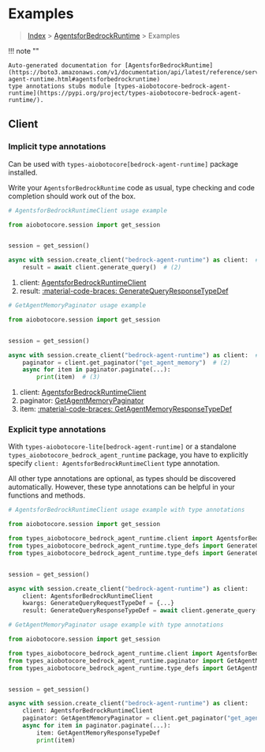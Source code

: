 # Examples

> [Index](../README.md) > [AgentsforBedrockRuntime](./README.md) > Examples

!!! note ""

    Auto-generated documentation for [AgentsforBedrockRuntime](https://boto3.amazonaws.com/v1/documentation/api/latest/reference/services/bedrock-agent-runtime.html#agentsforbedrockruntime)
    type annotations stubs module [types-aiobotocore-bedrock-agent-runtime](https://pypi.org/project/types-aiobotocore-bedrock-agent-runtime/).

## Client

### Implicit type annotations

Can be used with `types-aiobotocore[bedrock-agent-runtime]` package installed.

Write your `AgentsforBedrockRuntime` code as usual,
type checking and code completion should work out of the box.



```python
# AgentsforBedrockRuntimeClient usage example

from aiobotocore.session import get_session


session = get_session()

async with session.create_client("bedrock-agent-runtime") as client:  # (1)
    result = await client.generate_query()  # (2)
```

1. client: [AgentsforBedrockRuntimeClient](./client.md)
2. result: [:material-code-braces: GenerateQueryResponseTypeDef](./type_defs.md#generatequeryresponsetypedef) 



```python
# GetAgentMemoryPaginator usage example

from aiobotocore.session import get_session


session = get_session()

async with session.create_client("bedrock-agent-runtime") as client:  # (1)
    paginator = client.get_paginator("get_agent_memory")  # (2)
    async for item in paginator.paginate(...):
        print(item)  # (3)
```

1. client: [AgentsforBedrockRuntimeClient](./client.md)
2. paginator: [GetAgentMemoryPaginator](./paginators.md#getagentmemorypaginator)
3. item: [:material-code-braces: GetAgentMemoryResponseTypeDef](./type_defs.md#getagentmemoryresponsetypedef) 




### Explicit type annotations

With `types-aiobotocore-lite[bedrock-agent-runtime]`
or a standalone `types_aiobotocore_bedrock_agent_runtime` package, you have to explicitly specify
`client: AgentsforBedrockRuntimeClient` type annotation.

All other type annotations are optional, as types should be discovered automatically.
However, these type annotations can be helpful in your functions and methods.


```python
# AgentsforBedrockRuntimeClient usage example with type annotations

from aiobotocore.session import get_session

from types_aiobotocore_bedrock_agent_runtime.client import AgentsforBedrockRuntimeClient
from types_aiobotocore_bedrock_agent_runtime.type_defs import GenerateQueryResponseTypeDef
from types_aiobotocore_bedrock_agent_runtime.type_defs import GenerateQueryRequestTypeDef


session = get_session()

async with session.create_client("bedrock-agent-runtime") as client:
    client: AgentsforBedrockRuntimeClient
    kwargs: GenerateQueryRequestTypeDef = {...}
    result: GenerateQueryResponseTypeDef = await client.generate_query(**kwargs)
```



```python
# GetAgentMemoryPaginator usage example with type annotations

from aiobotocore.session import get_session

from types_aiobotocore_bedrock_agent_runtime.client import AgentsforBedrockRuntimeClient
from types_aiobotocore_bedrock_agent_runtime.paginator import GetAgentMemoryPaginator
from types_aiobotocore_bedrock_agent_runtime.type_defs import GetAgentMemoryResponseTypeDef


session = get_session()

async with session.create_client("bedrock-agent-runtime") as client:
    client: AgentsforBedrockRuntimeClient
    paginator: GetAgentMemoryPaginator = client.get_paginator("get_agent_memory")
    async for item in paginator.paginate(...):
        item: GetAgentMemoryResponseTypeDef
        print(item)
```


